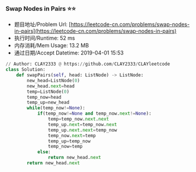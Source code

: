 
### Swap Nodes in Pairs :star::star:
- 题目地址/Problem Url: [https://leetcode-cn.com/problems/swap-nodes-in-pairs](https://leetcode-cn.com/problems/swap-nodes-in-pairs)
- 执行时间/Runtime: 52 ms 
- 内存消耗/Mem Usage: 13.2 MB
- 通过日期/Accept Datetime: 2019-04-01 15:53
```python
// Author: CLAY2333 @ https://github.com/CLAY2333/CLAYleetcode
class Solution:
    def swapPairs(self, head: ListNode) -> ListNode:
        new_head=ListNode(0)
        new_head.next=head
        temp=ListNode(0)
        temp_now=head
        temp_up=new_head
        while(temp_now!=None):
            if(temp_now!=None and temp_now.next!=None):
                temp=temp_now.next.next
                temp_up.next=temp_now.next
                temp_up.next.next=temp_now
                temp_now.next=temp
                temp_up=temp_now
                temp_now=temp
            else:
                return new_head.next
        return new_head.next

```
